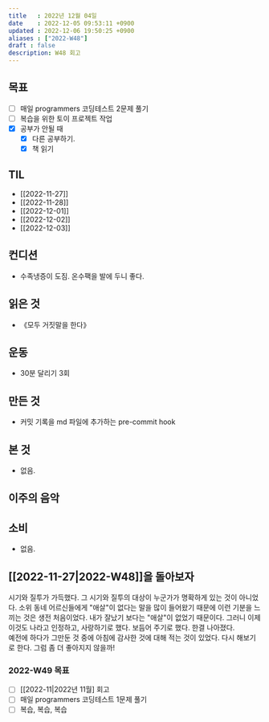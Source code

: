 ```yaml
---
title   : 2022년 12월 04일 
date    : 2022-12-05 09:53:11 +0900
updated : 2022-12-06 19:50:25 +0900
aliases : ["2022-W48"] 
draft : false
description: W48 회고
---
```


## 목표

- [ ] 매일 programmers 코딩테스트 2문제 풀기
- [ ] 복습을 위한 토이 프로젝트 작업
- [x] 공부가 안될 때
  - [x] 다른 공부하기.
  - [x] 책 읽기

## TIL

- [[2022-11-27]]
- [[2022-11-28]]
- [[2022-12-01]]
- [[2022-12-02]]
- [[2022-12-03]]

## 컨디션

- 수족냉증이 도짐. 온수팩을 발에 두니 좋다.

## 읽은 것

- 《모두 거짓말을 한다》

## 운동

- 30분 달리기 3회

## 만든 것

- 커밋 기록을 md 파일에 추가하는 pre-commit hook

## 본 것

- 없음.

## 이주의 음악

## 소비

- 없음.

## [[2022-11-27|2022-W48]]을 돌아보자

시기와 질투가 가득했다. 그 시기와 질투의 대상이 누군가가 명확하게 있는 것이 아니었다. 소위 동네 어르신들에게 "애살"이 없다는 말을 많이 들어왔기 때문에 이런 기분을 느끼는 것은 생전 처음이었다. 내가 잘났기 보다는 "애살"이 없었기 때문이다. 그러니 이제 이것도 나라고 인정하고, 사랑하기로 했다. 보듬어 주기로 했다. 한결 나아졌다.  
예전에 하다가 그만둔 것 중에 아침에 감사한 것에 대해 적는 것이 있었다. 다시 해보기로 한다. 그럼 좀 더 좋아지지 않을까!

### 2022-W49 목표

- [ ] [[2022-11|2022년 11월] 회고
- [ ] 매일 programmers 코딩테스트 1문제 풀기
- [ ] 복습, 복습, 복습
